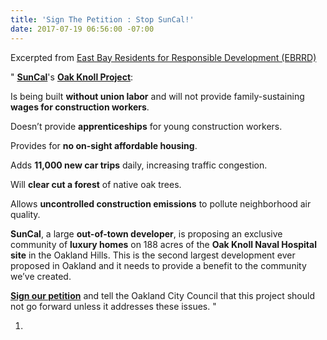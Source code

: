 ```yaml
---
title: 'Sign The Petition : Stop SunCal!'
date: 2017-07-19 06:56:00 -07:00
---
```


Excerpted from [East Bay Residents for Responsible Development (EBRRD)](http://www.ebrrd.org/sign_our_petition_stop_suncal)

"  [**SunCal**](http://suncal.com/)'s [**Oak Knoll Project**](http://www.eastbaytimes.com/2017/02/17/oakland-council-oks-oak-knoll-parcels-sale-talks-amid-affordability-outcry/): 

Is being built **without union labor** and will not provide family-sustaining **wages for construction workers**.

Doesn’t provide **apprenticeships** for young construction workers.

Provides for **no on-sight affordable housing**.

Adds **11,000 new car trips** daily, increasing traffic congestion.

Will **clear cut a forest** of native oak trees.

Allows **uncontrolled construction emissions** to pollute neighborhood air quality.

**SunCal**, a large **out-of-town developer**, is proposing an exclusive community of **luxury homes** on 188 acres of the **Oak Knoll Naval Hospital site** in the Oakland Hills. This is the second largest development ever proposed in Oakland and it needs to provide a benefit to the community we’ve created. 

[**Sign our petition**](http://www.ebrrd.org/sign_our_petition_stop_suncal) and tell the Oakland City Council that this project should not go forward unless it addresses these issues.  "

 


1. 